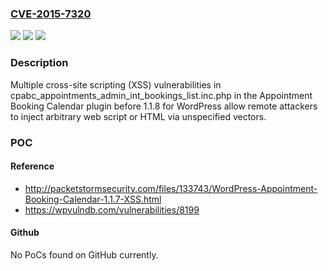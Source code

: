 ### [CVE-2015-7320](https://cve.mitre.org/cgi-bin/cvename.cgi?name=CVE-2015-7320)
![](https://img.shields.io/static/v1?label=Product&message=n%2Fa&color=blue)
![](https://img.shields.io/static/v1?label=Version&message=n%2Fa&color=blue)
![](https://img.shields.io/static/v1?label=Vulnerability&message=n%2Fa&color=brighgreen)

### Description

Multiple cross-site scripting (XSS) vulnerabilities in cpabc_appointments_admin_int_bookings_list.inc.php in the Appointment Booking Calendar plugin before 1.1.8 for WordPress allow remote attackers to inject arbitrary web script or HTML via unspecified vectors.

### POC

#### Reference
- http://packetstormsecurity.com/files/133743/WordPress-Appointment-Booking-Calendar-1.1.7-XSS.html
- https://wpvulndb.com/vulnerabilities/8199

#### Github
No PoCs found on GitHub currently.

